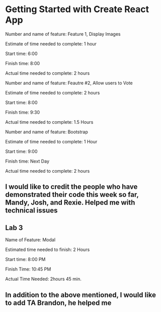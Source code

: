 # Getting Started with Create React App

Number and name of feature: Feature 1, Display Images

Estimate of time needed to complete: 1 hour

Start time: 6:00

Finish time: 8:00

Actual time needed to complete: 2 hours

Number and name of feature: Feautre #2, Allow users to Vote

Estimate of time needed to complete: 2 hours

Start time: 8:00

Finish time: 9:30

Actual time needed to complete: 1.5 Hours

Number and name of feature: Bootstrap

Estimate of time needed to complete: 1 Hour

Start time: 9:00

Finish time: Next Day

Actual time needed to complete: 2 hours

## I would like to credit the people who have demonstrated their code this week so far, Mandy, Josh, and Rexie. Helped me with technical issues

## Lab 3

Name of Feature: Modal

Estimated time needed to finish: 2 Hours

Start time: 8:00 PM

Finish Time: 10:45 PM

Actual Time Needed: 2hours 45 min.

## In addition to the above mentioned, I would like to add TA Brandon, he helped me
